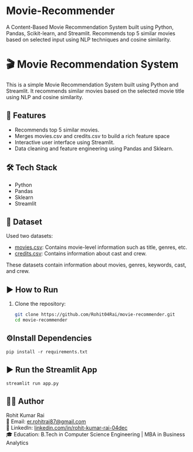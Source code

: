 # Movie-Recommender
 A Content-Based Movie Recommendation System built using Python, Pandas, Scikit-learn, and Streamlit. Recommends top 5 similar movies based on selected input using NLP techniques and cosine similarity.
 
# 🎬 Movie Recommendation System

This is a simple Movie Recommendation System built using Python and Streamlit. It recommends similar movies based on the selected movie title using NLP and cosine similarity.

## 🚀 Features

- Recommends top 5 similar movies.
- Merges movies.csv and credits.csv to build a rich feature space
- Interactive user interface using Streamlit.
- Data cleaning and feature engineering using Pandas and Sklearn.

## 🛠 Tech Stack

- Python
- Pandas
- Sklearn
- Streamlit

## 📂 Dataset

Used two datasets:
- [movies.csv](./movies.csv): Contains movie-level information such as title, genres, etc.
- [credits.csv](./credits.csv): Contains information about cast and crew.


These datasets contain information about movies, genres, keywords, cast, and crew.

## ▶️ How to Run

1. Clone the repository:
   ```bash
   git clone https://github.com/Rohit04Rai/movie-recommender.git
   cd movie-recommender

## ⚙️Install Dependencies
    pip install -r requirements.txt

## ▶️ Run the Streamlit App
    streamlit run app.py

## 👨‍💻 Author

Rohit Kumar Rai  
📧 Email: [er.rohitrai87@gmail.com](mailto:er.rohitrai87@gmail.com)  
🔗 LinkedIn: [linkedin.com/in/rohit-kumar-rai-04dec](https://www.linkedin.com/in/rohit-kumar-rai-04dec)  
🎓 Education: B.Tech in Computer Science Engineering | MBA in Business Analytics


